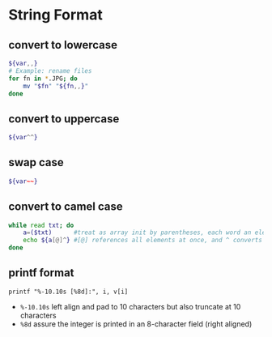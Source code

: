 # String Format

## convert to lowercase
```sh
${var,,}
# Example: rename files
for fn in *.JPG; do
    mv "$fn" "${fn,,}"
done
```

## convert to uppercase
```sh
${var^^}
```

## swap case
```sh
${var~~}
```

## convert to camel case
```sh
while read txt; do
    a=($txt)      #treat as array init by parentheses, each word an element
    echo ${a[@]^} #[@] references all elements at once, and ^ converts first character to uppercase
done
```

## printf format
`printf "%-10.10s [%8d]:", i, v[i]`
- `%-10.10s` left align and pad to 10 characters but also truncate at 10 characters
- `%8d` assure the integer is printed in an 8-character field (right aligned)
